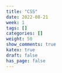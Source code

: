 ```yaml
---
title: "CSS"
date: 2022-08-21
week: 1
tags: []
categories: []
weight: 50
show_comments: true
katex: true
draft: false
has_page: false
---
```


<!--more-->
